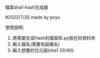 檔案sha1-hash生成器

#2022/7/25 made by poyu

使用說明:
1. 將需要生成Hash的檔案和.py放在同資料夾
2. 輸入檔名(需要有副檔名)
3. 輸入想要的位元組(sha1 20/40)

